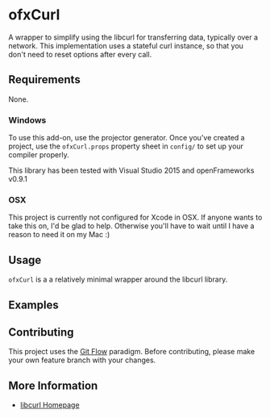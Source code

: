 # ofxCurl

A wrapper to simplify using the libcurl for transferring data, typically over a network.  This implementation uses a stateful curl instance, so that you don't need to reset options after every call.

## Requirements
None.

### Windows
To use this add-on, use the projector generator.  Once you've created a project, use the `ofxCurl.props` property sheet in `config/` to set up your compiler properly.

This library has been tested with Visual Studio 2015 and openFrameworks v0.9.1

### OSX
This project is currently not configured for Xcode in OSX.  If anyone wants to take this on, I'd be glad to help.  Otherwise you'll have to wait until I have a reason to need it on my Mac :)

## Usage
`ofxCurl` is a a relatively minimal wrapper around the libcurl library.

## Examples

## Contributing
This project uses the [Git Flow](http://nvie.com/posts/a-successful-git-branching-model/) paradigm.  Before contributing, please make your own feature branch with your changes.

## More Information
* [libcurl Homepage](https://curl.haxx.se/)